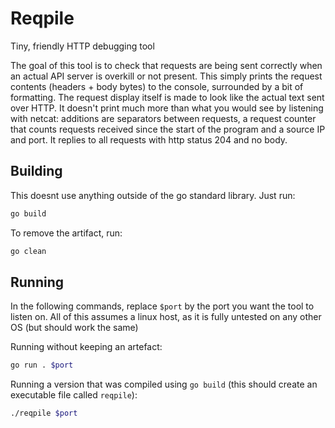 # Reqpile

Tiny, friendly HTTP debugging tool

The goal of this tool is to check that requests are being sent correctly when an actual API server is overkill or not present. This simply prints the request contents (headers + body bytes) to the console, surrounded by a bit of formatting.
The request display itself is made to look like the actual text sent over HTTP. It doesn't print much more than what you would see by listening with netcat: additions are separators between requests, a request counter that counts requests received since the start of the program and a source IP and port.
It replies to all requests with http status 204 and no body.

## Building

This doesnt use anything outside of the go standard library. Just run:

```bash
go build
```

To remove the artifact, run:

```bash
go clean
```

## Running

In the following commands, replace `$port` by the port you want the tool to listen on.
All of this assumes a linux host, as it is fully untested on any other OS (but should work the same)

Running without keeping an artefact:
```bash
go run . $port
```

Running a version that was compiled using `go build` (this should create an executable file called `reqpile`):
```bash
./reqpile $port
```
